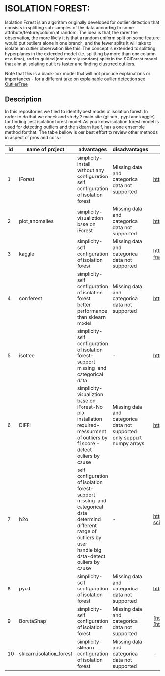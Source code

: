 # ISOLATION FOREST:
Isolation Forest is an algorithm originally developed for outlier detection that consists in splitting sub-samples of the data according to some attribute/feature/column at random. The idea is that, the rarer the observation, the more likely it is that a random uniform split on some feature would put outliers alone in one branch, and the fewer splits it will take to isolate an outlier observation like this. The concept is extended to splitting hyperplanes in the extended model (i.e. splitting by more than one column at a time), and to guided (not entirely random) splits in the SCiForest model that aim at isolating outliers faster and finding clustered outliers.

Note that this is a black-box model that will not produce explanations or importances - for a different take on explainable outlier detection see [OutlierTree](https://www.github.com/david-cortes/outliertree).

## Description
In this repositories we tired to identify best model of isolation forest. In order to do that we check and study 3 main site (github , pypi and kaggle) for finding best isolation forest model. As you know isolation forest model is used for detecting outliers and the sklearn itself, has a one ensemble method for that. The table bellow is our best effort to review other methods in aspect of pros and cons :





| id | name of project           | advantages                                                                                                                                                                   | disadvantages                                                                | link                                                                               | sample file                                                                                             |
| -- | ------------------------- | ---------------------------------------------------------------------------------------------------------------------------------------------------------------------------- | ---------------------------------------------------------------------------- | ---------------------------------------------------------------------------------- | ------------------------------------------------------------------------------------------------------- |
| 1  | iForest                   | simplicity-install without any configuration<br>self configuration of isolation forest                                                                                       | Missing data and categorical data not supported                              | https://github.com/donyafoz/iForest                                                |                                                                                                         |
| 2  | plot\_anomalies           | simplicity-visualiztion base on iForest                                                                                                                                      | Missing data and categorical data not supported                              | https://github.com/katjawittfoth/Isolation\_Forest                                 | [plot\_anomalies](https://github.com/hamidreza07/isolation-forest/tree/main/sample%20file/plot_anomalies) |
| 3  | kaggle                    | simplicity-self configuration of isolation forest                                                                                                                            | Missing data and categorical data not supported                              | https://www.kaggle.com/code/rgaddati/unsupervised-fraud-detection-isolation-forest | [kaggle](https://github.com/hamidreza07/isolation-forest/tree/main/sample%20file/kaggle)          |
| 4  | coniferest                | simplicity-self configuration of isolation forest<br>better performance than sklearn model                                                                                   | Missing data and categorical data not supported                              | https://github.com/snad-space/coniferest                                           | [coniferest](https://github.com/hamidreza07/isolation-forest/tree/main/sample%20file/coniferest)      |
| 5  | isotree                   | simplicity-self configuration of isolation forest-support missing  and categorical data                                                                                      | \-                                                                           | https://github.com/david-cortes/isotree                                            |[isotree](https://github.com/hamidreza07/isolation-forest/tree/main/sample%20file/isotree)         |
| 6  | DIFFI                     | simplicity-visualiztion base on iForest-No pip installation required-<br>messurment of outliers by f1score -detect ouliers by cause                                          | Missing data and categorical data not supported<br>only suppurt numpy arrays | https://github.com/mattiacarletti/DIFFI                                            |[DIFFI](https://github.com/hamidreza07/isolation-forest/tree/main/sample%20file/DIFFI)           |
| 7  | h2o                       | self configuration of isolation forest-<br>support missing  and categorical data<br>determind different range of outliers by user<br>handle big data-detect ouliers by cause | \-                                                                           | https://docs.h2o.ai/h2o/latest-stable/h2o-docs/data-science/if.html#               |[h2o](https://github.com/hamidreza07/isolation-forest/tree/main/sample%20file/h2o)             |
| 8  | pyod                      | simplicity-self configuration of isolation forest                                                                                                                            | Missing data and categorical data not supported                              | https://github.com/yzhao062/pyod                                                   | [pyod](https://github.com/hamidreza07/isolation-forest/tree/main/sample%20file/pyod)           |
| 9  | BorutaShap                | simplicity-self configuration of isolation forest                                                                                                                            | Missing data and categorical data not supported                              | [https://github.com/Ekeany/Boruta-Shap](https://github.com/Ekeany/Boruta-Shap)     |[BorutaShap](https://github.com/hamidreza07/isolation-forest/tree/main/sample%20file/BorutaShap)      |
| 10 | sklearn.isolation\_forest | simplicity-sklearn configuration of isolation forest                                                                                                                         | Missing data and categorical data not supported                              | \-                                                                                 |                                                                                                         |
